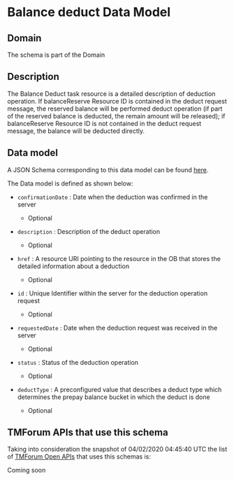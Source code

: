 # Balance deduct Data Model

## Domain

The  schema is part of the  Domain

## Description

The Balance Deduct task resource is a detailed description of deduction operation. If balanceReserve Resource ID is contained in the deduct request message, the reserved balance will be performed deduct operation (if part of the reserved balance is deducted, the remain amount will be released); if balanceReserve Resource ID is not contained in the deduct request message, the balance will be deducted directly.

## Data model

A JSON Schema corresponding to this data model can be found
[here](https://github.com/tmforum-rand/schemas/blob/candidates/Customer/BalanceDeduct.schema.json).

The Data model is defined as shown below:
- `confirmationDate` : Date when the deduction was confirmed in the server

  - Optional

- `description` : Description of the deduct  operation

  - Optional

- `href` : A resource URI pointing to the resource in the OB that stores the detailed information about a deduction

  - Optional

- `id` : Unique Identifier within the server for the deduction  operation request

  - Optional

- `requestedDate` : Date when the deduction request was received in the server

  - Optional

- `status` : Status of the deduction operation

  - Optional

- `deductType` : A preconfigured value that describes a deduct type which determines the prepay balance bucket in which the deduct is done

  - Optional





## TMForum APIs that use this schema

Taking into consideration the snapshot of 04/02/2020 04:45:40 UTC the list of [TMForum Open APIs](https://www.tmforum.org/open-apis/) that uses this schemas is:

Coming soon